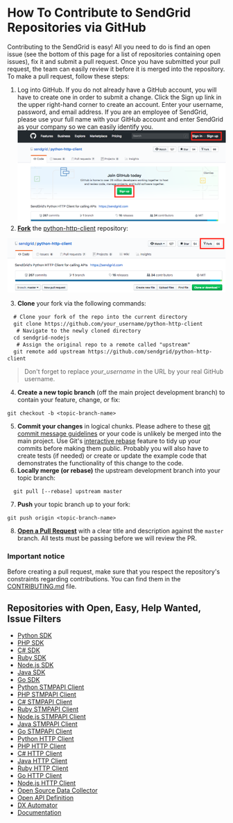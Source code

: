 # How To Contribute to SendGrid Repositories via GitHub

Contributing to the SendGrid is easy! All you need to do is find an open issue (see the bottom of this page for a list of repositories containing open issues), fix it and submit a pull request. Once you have submitted your pull request, the team can easily review it before it is merged into the repository.
To make a pull request, follow these steps:

1. Log into GitHub. If you do not already have a GitHub account, you will have to create one in order to submit a change. Click the Sign up link in the upper right-hand corner to create an account. Enter your username, password, and email address. If you are an employee of SendGrid, please use your full name with your GitHub account and enter SendGrid as your company so we can easily identify you.
   <img src="/static/img/github-signup.png" width="800">
2. **[Fork](https://help.github.com/fork-a-repo/)** the [python-http-client](https://github.com/sendgrid/python-http-client) repository:

 <img src="/static/img/github-fork.png" width="800">
 
 3. __Clone__  your fork via the following commands:  
 
  ```   
    # Clone your fork of the repo into the current directory
    git clone https://github.com/your_username/python-http-client
     # Navigate to the newly cloned directory
    cd sendgrid-nodejs
     # Assign the original repo to a remote called "upstream"
    git remote add upstream https://github.com/sendgrid/python-http-client
  ``` 
  > Don't forget to replace *your_username* in the URL by your real GitHub username.
 
 4. __Create a new topic branch__ (off the main project development branch) to
   contain your feature, change, or fix:
 ```    
 git checkout -b <topic-branch-name>
``` 
  5. __Commit your changes__ in logical chunks. Please adhere to these [git commit
   message guidelines](http://tbaggery.com/2008/04/19/a-note-about-git-commit-messages.html)
   or your code is unlikely be merged into the main project. Use Git's
   [interactive rebase](https://help.github.com/articles/interactive-rebase)
   feature to tidy up your commits before making them public. Probably you will also have to create tests (if needed) or create or update the example code that demonstrates the functionality of this change to the code.
 6. __Locally merge (or rebase)__ the upstream development branch into your topic branch:
  ```    
    git pull [--rebase] upstream master
   ``` 
   
 7. __Push__ your topic branch up to your fork:
   ```    
   git push origin <topic-branch-name>
   ```
 8. __[Open a Pull Request](https://help.github.com/articles/creating-a-pull-request/#changing-the-branch-range-and-destination-repository/)__
    with a clear title and description against the `master` branch. All tests must be passing before we will review the PR.
### Important notice
 Before creating a pull request, make sure that you respect the repository's constraints regarding contributions. You can find them in the [CONTRIBUTING.md](./CONTRIBUTING.md) file.
 ## Repositories with Open, Easy, Help Wanted, Issue Filters
 * [Python SDK](https://github.com/sendgrid/sendgrid-python/issues?utf8=%E2%9C%93&q=is%3Aopen+label%3A%22difficulty%3A+easy%22+label%3A%22status%3A+help+wanted%22)
* [PHP SDK](https://github.com/sendgrid/sendgrid-php/issues?utf8=%E2%9C%93&q=is%3Aopen+label%3A%22difficulty%3A+easy%22+label%3A%22status%3A+help+wanted%22)
* [C# SDK](https://github.com/sendgrid/sendgrid-csharp/issues?utf8=%E2%9C%93&q=is%3Aopen+label%3A%22difficulty%3A+easy%22+label%3A%22status%3A+help+wanted%22)
* [Ruby SDK](https://github.com/sendgrid/sendgrid-ruby/issues?utf8=%E2%9C%93&q=is%3Aopen+label%3A%22difficulty%3A+easy%22+label%3A%22status%3A+help+wanted%22)
* [Node.js SDK](https://github.com/sendgrid/sendgrid-nodejs/issues?utf8=%E2%9C%93&q=is%3Aopen+label%3A%22difficulty%3A+easy%22+label%3A%22status%3A+help+wanted%22)
* [Java SDK](https://github.com/sendgrid/sendgrid-java/issues?utf8=%E2%9C%93&q=is%3Aopen+label%3A%22difficulty%3A+easy%22+label%3A%22status%3A+help+wanted%22)
* [Go SDK](https://github.com/sendgrid/sendgrid-go/issues?utf8=%E2%9C%93&q=is%3Aopen+label%3A%22difficulty%3A+easy%22+label%3A%22status%3A+help+wanted%22)
* [Python STMPAPI Client](https://github.com/sendgrid/smtpapi-python/issues?utf8=%E2%9C%93&q=is%3Aopen+label%3A%22difficulty%3A+easy%22+label%3A%22status%3A+help+wanted%22)
* [PHP STMPAPI Client](https://github.com/sendgrid/smtpapi-php/issues?utf8=%E2%9C%93&q=is%3Aopen+label%3A%22difficulty%3A+easy%22+label%3A%22status%3A+help+wanted%22)
* [C# STMPAPI Client](https://github.com/sendgrid/smtpapi-csharp/issues?utf8=%E2%9C%93&q=is%3Aopen+label%3A%22difficulty%3A+easy%22+label%3A%22status%3A+help+wanted%22)
* [Ruby STMPAPI Client](https://github.com/sendgrid/smtpapi-ruby/issues?utf8=%E2%9C%93&q=is%3Aopen+label%3A%22difficulty%3A+easy%22+label%3A%22status%3A+help+wanted%22)
* [Node.js STMPAPI Client](https://github.com/sendgrid/smtpapi-nodejs/issues?utf8=%E2%9C%93&q=is%3Aopen+label%3A%22difficulty%3A+easy%22+label%3A%22status%3A+help+wanted%22)
* [Java STMPAPI Client](https://github.com/sendgrid/smtpapi-java/issues?utf8=%E2%9C%93&q=is%3Aopen+label%3A%22difficulty%3A+easy%22+label%3A%22status%3A+help+wanted%22)
* [Go STMPAPI Client](https://github.com/sendgrid/smtpapi-go/issues?utf8=%E2%9C%93&q=is%3Aopen+label%3A%22difficulty%3A+easy%22+label%3A%22status%3A+help+wanted%22)
* [Python HTTP Client](https://github.com/sendgrid/python-http-client/issues?utf8=%E2%9C%93&q=is%3Aopen+label%3A%22difficulty%3A+easy%22+label%3A%22status%3A+help+wanted%22)
* [PHP HTTP Client](https://github.com/sendgrid/php-http-client/issues?utf8=%E2%9C%93&q=is%3Aopen+label%3A%22difficulty%3A+easy%22+label%3A%22status%3A+help+wanted%22)
* [C# HTTP Client](https://github.com/sendgrid/csharp-http-client/issues?utf8=%E2%9C%93&q=is%3Aopen+label%3A%22difficulty%3A+easy%22+label%3A%22status%3A+help+wanted%22)
* [Java HTTP Client](https://github.com/sendgrid/java-http-client/issues?utf8=%E2%9C%93&q=is%3Aopen+label%3A%22difficulty%3A+easy%22+label%3A%22status%3A+help+wanted%22)
* [Ruby HTTP Client](https://github.com/sendgrid/ruby-http-client/issues?utf8=%E2%9C%93&q=is%3Aopen+label%3A%22difficulty%3A+easy%22+label%3A%22status%3A+help+wanted%22)
* [Go HTTP Client](https://github.com/sendgrid/rest/issues?utf8=%E2%9C%93&q=is%3Aopen+label%3A%22difficulty%3A+easy%22+label%3A%22status%3A+help+wanted%22)
* [Node.js HTTP Client](https://github.com/sendgrid/nodejs-http-client/issues?utf8=%E2%9C%93&q=is%3Aopen+label%3A%22difficulty%3A+easy%22+label%3A%22status%3A+help+wanted%22)
* [Open Source Data Collector](https://github.com/sendgrid/open-source-library-data-collector/issues?utf8=%E2%9C%93&q=is%3Aopen+label%3A%22difficulty%3A+easy%22+label%3A%22status%3A+help+wanted%22)
* [Open API Definition](https://github.com/sendgrid/sendgrid-oai/issues?utf8=%E2%9C%93&q=is%3Aopen+label%3A%22difficulty%3A+easy%22+label%3A%22status%3A+help+wanted%22)
* [DX Automator](https://github.com/sendgrid/dx-automator/issues?utf8=%E2%9C%93&q=is%3Aopen+label%3A%22difficulty%3A+easy%22+label%3A%22status%3A+help+wanted%22)
* [Documentation](https://github.com/sendgrid/docs/issues?utf8=%E2%9C%93&q=is%3Aopen+label%3A%22difficulty%3A+easy%22+label%3A%22status%3A+help+wanted%22)
